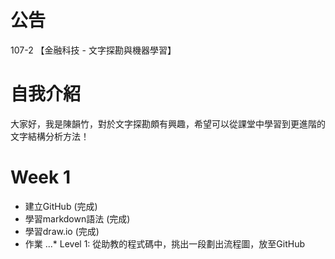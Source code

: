 # 公告

107-2 【金融科技 - 文字探勘與機器學習】


# 自我介紹
大家好，我是陳韻竹，對於文字探勘頗有興趣，希望可以從課堂中學習到更進階的文字結構分析方法！


# Week 1
- 建立GitHub (完成)
- 學習markdown語法 (完成)
- 學習draw.io (完成)
- 作業
...* Level 1: 從助教的程式碼中，挑出一段劃出流程圖，放至GitHub

